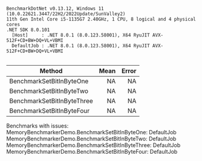 ```

BenchmarkDotNet v0.13.12, Windows 11 (10.0.22621.3447/22H2/2022Update/SunValley2)
11th Gen Intel Core i5-1135G7 2.40GHz, 1 CPU, 8 logical and 4 physical cores
.NET SDK 8.0.101
  [Host]     : .NET 8.0.1 (8.0.123.58001), X64 RyuJIT AVX-512F+CD+BW+DQ+VL+VBMI
  DefaultJob : .NET 8.0.1 (8.0.123.58001), X64 RyuJIT AVX-512F+CD+BW+DQ+VL+VBMI


```
| Method                     | Mean | Error |
|--------------------------- |-----:|------:|
| BenchmarkSetBitInByteOne   |   NA |    NA |
| BenchmarkSetBitInByteTwo   |   NA |    NA |
| BenchmarkSetBitInByteThree |   NA |    NA |
| BenchmarkSetBitInByteFour  |   NA |    NA |

Benchmarks with issues:
  MemoryBenchmarkerDemo.BenchmarkSetBitInByteOne: DefaultJob
  MemoryBenchmarkerDemo.BenchmarkSetBitInByteTwo: DefaultJob
  MemoryBenchmarkerDemo.BenchmarkSetBitInByteThree: DefaultJob
  MemoryBenchmarkerDemo.BenchmarkSetBitInByteFour: DefaultJob
